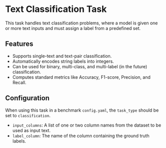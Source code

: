 # Text Classification Task

This task handles text classification problems, where a model is given one or more text inputs and must assign a label from a predefined set.

## Features

- Supports single-text and text-pair classification.
- Automatically encodes string labels into integers.
- Can be used for binary, multi-class, and multi-label (in the future) classification.
- Computes standard metrics like Accuracy, F1-score, Precision, and Recall.

## Configuration

When using this task in a benchmark `config.yaml`, the `task_type` should be set to `classification`.

- `input_columns`: A list of one or two column names from the dataset to be used as input text.
- `label_column`: The name of the column containing the ground truth labels.
